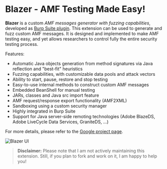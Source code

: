 Blazer - AMF Testing Made Easy! 
=====================

**Blazer** is a custom *AMF messages generator with fuzzing capabilities*, developed as [Burp Suite plugin][1]. 
This extension can be used to generate and fuzz custom AMF messages. It is designed and implemented to make AMF testing easy, and yet allows researchers to control fully the entire security testing process.

Features:

 - Automatic Java objects generation from method signatures via Java reflection and "best-fit" heuristics 
 - Fuzzing capabilities, with customizable data pools and attack vectors
 - Ability to start, pause, restore and stop testing 
 - Easy-to-use internal methods to construct custom AMF messages 
 - Embedded BeanShell for manual testing 
 - JARs, classes and Java src import feature
 - AMF request/response export functionality (AMF2XML) 
 - Sandboxing using a custom security manager 
 - Highly integrated in Burp Suite 
 - Support for Java server-side remoting technologies (Adobe BlazeDS, Adobe LiveCycle Data Services, GraniteDS, ...)

For more details, please refer to the [Google project page][2].

![Blazer UI][3]
 
 
> **Disclaimer:** 
> Please note that I am not actively maintaining this extension. Still, if you plan to fork and work on it, I am happy to help you! 


  [1]: http://portswigger.net/burp/
  [2]: https://code.google.com/p/blazer/
  [3]: http://i.imgur.com/VEfrW.png
